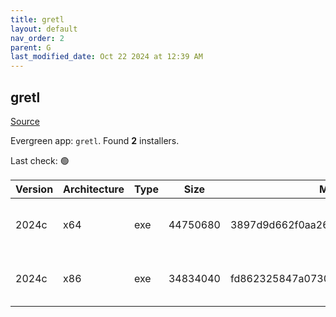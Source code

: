 ```yaml
---
title: gretl
layout: default
nav_order: 2
parent: G
last_modified_date: Oct 22 2024 at 12:39 AM
---
```


## gretl

[Source](http://gretl.sourceforge.net/)

Evergreen app: `gretl`. Found **2** installers.

Last check: 🟢

| Version | Architecture | Type | Size     | Md5                              | URI                                                                                                                                                                    |
| ------- | ------------ | ---- | -------- | -------------------------------- | ---------------------------------------------------------------------------------------------------------------------------------------------------------------------- |
| 2024c   | x64          | exe  | 44750680 | 3897d9d662f0aa261307eab2392c9058 | [https://ixpeering.dl.sourceforge.net/project/gretl/gretl/2024c/gretl-2024c-64.exe](https://ixpeering.dl.sourceforge.net/project/gretl/gretl/2024c/gretl-2024c-64.exe) |
| 2024c   | x86          | exe  | 34834040 | fd862325847a0730a1efc06e0b1d2556 | [https://ixpeering.dl.sourceforge.net/project/gretl/gretl/2024c/gretl-2024c-32.exe](https://ixpeering.dl.sourceforge.net/project/gretl/gretl/2024c/gretl-2024c-32.exe) |
